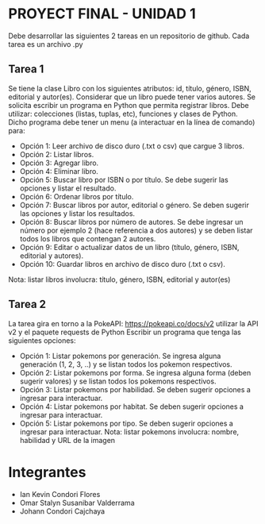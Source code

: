 # PROYECT FINAL - UNIDAD 1

Debe desarrollar las siguientes 2 tareas en un repositorio de github. Cada tarea es un archivo .py

## Tarea 1
Se tiene la clase Libro con los siguientes atributos: id, título, género, ISBN, editorial y autor(es). Considerar que un libro puede tener varios autores.
Se solicita escribir un programa en Python que permita registrar libros. Debe utilizar: colecciones (listas, tuplas, etc), funciones y clases de Python.
Dicho programa debe tener un menu (a interactuar en la línea de comando) para:

* Opción 1: Leer archivo de disco duro (.txt o csv) que cargue 3 libros.
* Opción 2: Listar libros.
* Opción 3: Agregar libro.
* Opción 4: Eliminar libro.
* Opción 5: Buscar libro por ISBN o por título. Se debe sugerir las opciones y listar el resultado.
* Opción 6: Ordenar libros por título.
* Opción 7: Buscar libros por autor, editorial o género. Se deben sugerir las opciones y listar los resultados.
* Opción 8: Buscar libros por número de autores. Se debe ingresar un número por ejemplo 2 (hace referencia a dos autores) y se deben listar todos los libros que contengan 2 autores.
* Opción 9: Editar o actualizar datos de un libro (título, género, ISBN, editorial y autores).
* Opción 10: Guardar libros en archivo de disco duro (.txt o csv).

Nota: listar libros involucra: título, género, ISBN, editorial y autor(es)

## Tarea 2
La tarea gira en torno a la PokeAPI: https://pokeapi.co/docs/v2 utilizar la API v2 y el paquete requests de Python
Escribir un programa que tenga las siguientes opciones:

* Opción 1: Listar pokemons por generación. Se ingresa alguna generación (1, 2, 3, ..) y se listan todos los pokemon respectivos.
* Opción 2: Listar pokemons por forma. Se ingresa alguna forma (deben sugerir valores) y se listan todos los pokemons respectivos.
* Opción 3: Listar pokemons por habilidad. Se deben sugerir opciones a ingresar para interactuar.
* Opción 4: Listar pokemons por habitat. Se deben sugerir opciones a ingresar para interactuar.
* Opción 5: Listar pokemons por tipo. Se deben sugerir opciones a ingresar para interactuar.
Nota: listar pokemons involucra: nombre, habilidad y URL de la imagen

# Integrantes
* Ian Kevin Condori Flores
* Omar Stalyn Susanibar Valderrama
* Johann Condori Cajchaya
